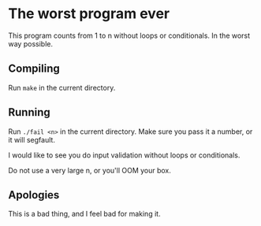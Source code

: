 The worst program ever
======================

This program counts from 1 to n without loops or conditionals. In the worst
way possible.

Compiling
---------

Run `make` in the current directory.

Running
-------

Run `./fail <n>` in the current directory. Make sure you pass it a number, or
it will segfault.

I would like to see you do input validation without loops or conditionals.

Do not use a very large n, or you'll OOM your box.

Apologies
---------

This is a bad thing, and I feel bad for making it.

